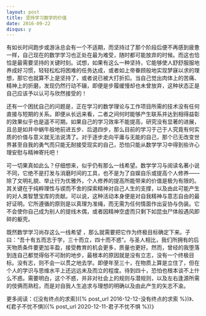 ```yaml
---
layout: post
title: 坚持学习数学的价值
date: 2016-09-22
disqus: y
---
```


有如长时间跑步或游泳总会有一个不适期，而坚持过了那个阶段后便不再感到疲惫一样，自己现在的数学学习也正处在最为难受，随时都可能放弃的时候。而这也恰恰是最需要坚持的关键时刻。试想，如果有这么一种坚持，它能够使人舒舒服服地养成好习惯，轻轻松松将困难的任务达成，或者如上帝眷顾般地实现梦寐以求的理想，那它也就算不上是坚持了，或者说已被大打折扣。当自己觉出肉体上的苦痛、精神上的折磨，发现仍然行动不辍，即便是步履缓慢却也未曾放弃，这种状态正是自己应该予以认可与欣然接受的！

还有一个困扰自己的问题是，正在学习的数学理论与工作项目所需的技术没有任何直接与短期的关系。即便从长远来看，二者之间何时能够产生联系并达到相得益彰的效果似乎也是遥不可期。如果自己的学习效率不能提高，研究没有显著的进展，且总是如井中蜗牛般地前进五步、后退四步，那么目前的学习于己于人究竟有何实质的价值与意义就无法说清了。对于逐步走向平庸与无能的自己，那个已无改变世界甚至自我的勇气而只能无耐接受现实的自己，恐怕只能从数学学习中得到些许心理安慰与精神寄托吧！

可一切果真如此么？仔细想来，似乎仍有那么一线希望。数学学习与阅读名著小说不同，它绝不是打发与消磨时间的工具，也不是为了自娱自乐或提高个人修养——除了文明礼貌、举止行为优雅外，个人修养的提高所能带来的价值是极为有限的。其关键在于纯粹理性与锲而不舍的探索精神对自己人生的支撑，以及由此可能产生的对人类智慧宝库的贡献。可以说，这种活动本身便是对自我精神与意志自由的最好证明。它所遵循的原则是以真理为准绳，而无需为任何情面作出妥协与伪装。它不会使你自己成为别人的提线木偶，或者因精神空虚而只剩下如昆虫尸体般遇风即碎的躯壳。

既然数学学习尚存这么一线希望 ，那么就需要把它作为终极目标确定下来。子曰：“吾十有五而志于学，三十而立，四十而不惑”。与圣人相比，我们所拥有的后天物质条件要更加丰盈，接受教育的机会更多，质量也更好。然而，曾经的我堕落到连自己都觉得俗不可耐的地步，最根本的原因就是没有立志，没有一个终极目标。没有志，则不会一以贯之地去学。即便年至三十，在物质上算是立住了，但在个人的学识与思维水平上还远远未及而立的程度。待到四十，恐怕也根本谈不上什么不惑。需要明白，这个不惑，并非对社会上的规则与潜规则，以及左右逢源所需的伎俩而熟稔，而是对自我人生追求与理想的明确以及由此产生的矢志不渝。

更多阅读：《[没有终点的求索]({% post_url 2016-12-12-没有终点的求索 %})》、《[君子不忧不惧]({% post_url 2020-12-11-君子不忧不惧 %})》

